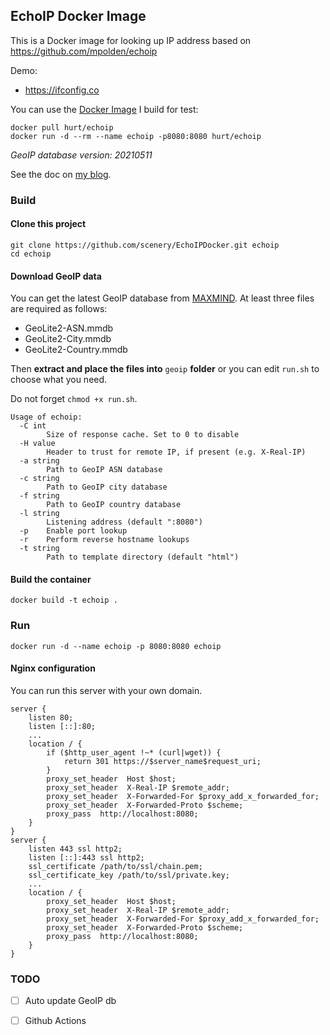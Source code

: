 ## EchoIP Docker Image
This is a Docker image for looking up IP address based on https://github.com/mpolden/echoip

Demo: 
- https://ifconfig.co

You can use the [Docker Image](https://hub.docker.com/r/hurt/echoip) I build for test:
```
docker pull hurt/echoip
docker run -d --rm --name echoip -p8080:8080 hurt/echoip
```
*GeoIP database version: 20210511*

See the doc on [my blog](https://www.zatp.com/post/build-echoip-service-with-docker/).

### Build
#### Clone this project
```
git clone https://github.com/scenery/EchoIPDocker.git echoip
cd echoip
```

#### Download GeoIP data
You can get the latest GeoIP database from [MAXMIND](https://dev.maxmind.com/geoip/geoip2/geolite2/). At least three files are required as follows:
- GeoLite2-ASN.mmdb
- GeoLite2-City.mmdb
- GeoLite2-Country.mmdb

Then **extract and place the files into** ```geoip``` **folder** or you can edit ```run.sh``` to choose what you need.

Do not forget ```chmod +x run.sh```.

```
Usage of echoip:
  -C int
    	Size of response cache. Set to 0 to disable
  -H value
    	Header to trust for remote IP, if present (e.g. X-Real-IP)
  -a string
    	Path to GeoIP ASN database
  -c string
    	Path to GeoIP city database
  -f string
    	Path to GeoIP country database
  -l string
    	Listening address (default ":8080")
  -p	Enable port lookup
  -r	Perform reverse hostname lookups
  -t string
    	Path to template directory (default "html")
```

#### Build the container
```
docker build -t echoip .
```

### Run
```
docker run -d --name echoip -p 8080:8080 echoip
```

#### Nginx configuration

You can run this server with your own domain.
```
server {
    listen 80;
    listen [::]:80;
    ...
    location / {
        if ($http_user_agent !~* (curl|wget)) {
            return 301 https://$server_name$request_uri;
        }
        proxy_set_header  Host $host;
		proxy_set_header  X-Real-IP $remote_addr;
		proxy_set_header  X-Forwarded-For $proxy_add_x_forwarded_for;
		proxy_set_header  X-Forwarded-Proto $scheme;
		proxy_pass  http://localhost:8080;
    }
}
server {
    listen 443 ssl http2;
    listen [::]:443 ssl http2;
    ssl_certificate /path/to/ssl/chain.pem; 
    ssl_certificate_key /path/to/ssl/private.key;
    ...
    location / {
        proxy_set_header  Host $host;
		proxy_set_header  X-Real-IP $remote_addr;
		proxy_set_header  X-Forwarded-For $proxy_add_x_forwarded_for;
		proxy_set_header  X-Forwarded-Proto $scheme;
		proxy_pass  http://localhost:8080;
    }
}
```

### TODO

- [ ] Auto update GeoIP db

- [ ] Github Actions
